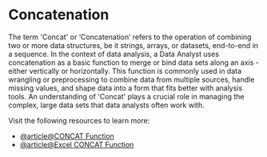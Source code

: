 # Concatenation

The term 'Concat' or ‘Concatenation’ refers to the operation of combining two or more data structures, be it strings, arrays, or datasets, end-to-end in a sequence. In the context of data analysis, a Data Analyst uses concatenation as a basic function to merge or bind data sets along an axis - either vertically or horizontally. This function is commonly used in data wrangling or preprocessing to combine data from multiple sources, handle missing values, and shape data into a form that fits better with analysis tools. An understanding of 'Concat' plays a crucial role in managing the complex, large data sets that data analysts often work with.

Visit the following resources to learn more:

- [@article@CONCAT Function](https://support.microsoft.com/en-gb/office/concat-function-9b1a9a3f-94ff-41af-9736-694cbd6b4ca2)
- [@article@Excel CONCAT Function](https://www.w3schools.com/excel/excel_concat.php)